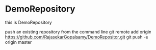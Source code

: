 # DemoRepository
this is DemoRepository

push an existing repository from the command line
git remote add origin https://github.com/RajasekarGopalsamy/DemoRepositor.git
git push -u origin master

